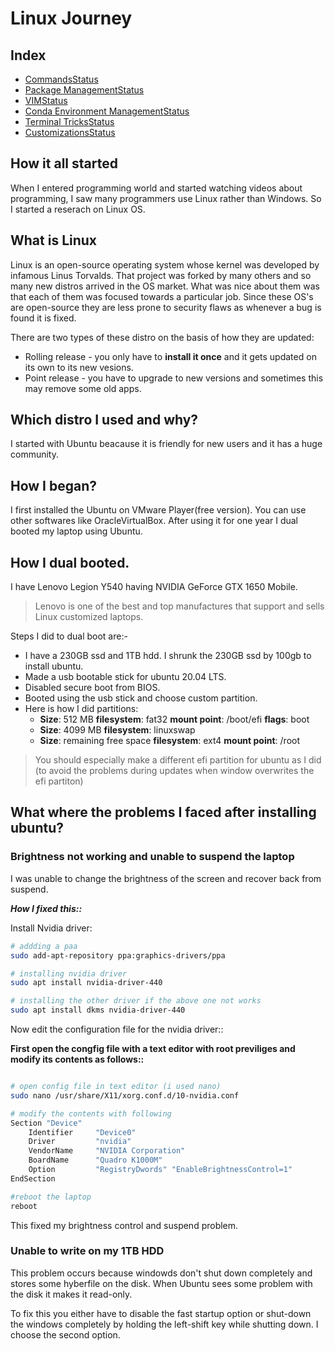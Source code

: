 # Linux Journey

## Index

*   [Commands](./commands.md)[Status](https://progress-bar.dev/40)
*   [Package Management](./package_management.md)[Status](https://progress-bar.dev/100)
*   [VIM](./vim.md)[Status](https://progress-bar.dev/0)
*   [Conda Environment Management](./conda.md)[Status](https://progress-bar.dev/100)
*   [Terminal Tricks](./play_with_terminal.md)[Status](https://progress-bar.dev/50)
*   [Customizations](./some_customizations.md)[Status](https://progress-bar.dev/30)

## How it all started

When I entered programming world and started watching videos about programming, I saw many programmers use Linux rather than Windows. So I started a reserach on Linux OS.

## What is Linux

Linux is an open-source operating system whose kernel was developed by infamous Linus Torvalds. That project was forked by many others and so many new distros arrived in the OS market. What was nice about them was that each of them was focused towards a particular job. Since these OS's are open-source they are less prone to security flaws as whenever a bug is found it is fixed.

There are two types of these distro on the basis of how they are updated:

*   Rolling release - you only have to __install it once__ and it gets updated on its own to its new vesions.
*   Point release - you have to upgrade to new versions and sometimes this may remove some old apps.

## Which distro I used and why?

I started with Ubuntu beacause it is friendly for new users and it has a huge community.

## How I began?

I first installed the Ubuntu on VMware Player(free version). You can use other softwares like OracleVirtualBox.
After using it for one year I dual booted my laptop using Ubuntu.

## How I dual booted.

I have Lenovo Legion Y540 having NVIDIA GeForce GTX 1650 Mobile. 

> Lenovo is one of the best and top manufactures that support and sells Linux customized laptops.

Steps I did to dual boot are:-

*   I have a 230GB ssd and 1TB hdd. I shrunk the 230GB ssd by 100gb to install ubuntu.
*   Made a usb bootable stick for ubuntu 20.04 LTS.
*   Disabled secure boot from BIOS.
*   Booted using the usb stick and choose custom partition.
*   Here is how I did partitions:
    - __Size__: 512 MB      __filesystem__: fat32       __mount point__: /boot/efi      __flags__: boot
    - __Size__: 4099 MB     __filesystem__: linuxswap   
    - __Size__: remaining free space    __filesystem__: ext4    __mount point__: /root

> You should especially make a different efi partition for ubuntu as I did (to avoid the problems during updates when window overwrites the efi partiton)

## What where the problems I faced after installing ubuntu?

### Brightness not working and unable to suspend the laptop

I was unable to change the brightness of the screen and recover back from suspend.

*__How I fixed this::__*

Install Nvidia driver:

``` bash
# addding a paa
sudo add-apt-repository ppa:graphics-drivers/ppa

# installing nvidia driver
sudo apt install nvidia-driver-440

# installing the other driver if the above one not works
sudo apt install dkms nvidia-driver-440
```

Now edit the configuration file for the nvidia driver::

__First open the congfig file with a text editor with root previliges and modify its contents as follows::__

``` bash

# open config file in text editor (i used nano)
sudo nano /usr/share/X11/xorg.conf.d/10-nvidia.conf

# modify the contents with following
Section "Device"
    Identifier     "Device0"
    Driver         "nvidia"
    VendorName     "NVIDIA Corporation"
    BoardName      "Quadro K1000M"
    Option         "RegistryDwords" "EnableBrightnessControl=1"
EndSection

#reboot the laptop
reboot
```

This fixed my brightness control and suspend problem.

### Unable to write on my 1TB HDD

This problem occurs because windowds don't shut down completely and stores some hyberfile on the disk.
When Ubuntu sees some problem with the disk it makes it read-only.

To fix this you either have to disable the fast startup option or shut-down the windows completely by holding the left-shift key while shutting down. I choose the second option. 
